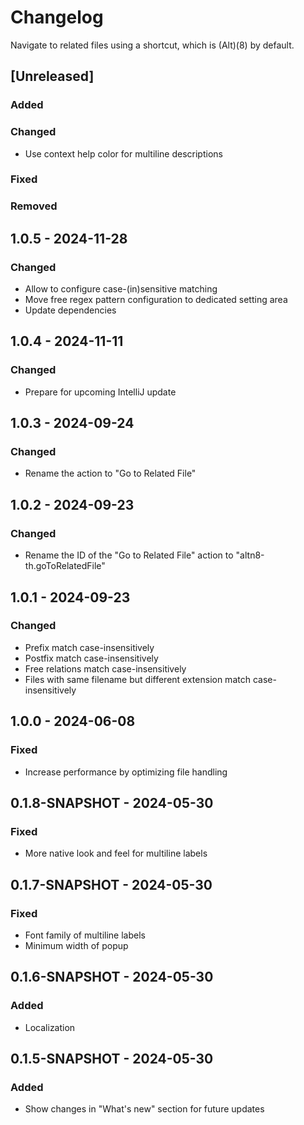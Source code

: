 # Changelog

Navigate to related files using a shortcut, which is (Alt)(8) by default.

## [Unreleased]

### Added

### Changed

* Use context help color for multiline descriptions

### Fixed

### Removed

## 1.0.5 - 2024-11-28

### Changed

* Allow to configure case-(in)sensitive matching
* Move free regex pattern configuration to dedicated setting area
* Update dependencies

## 1.0.4 - 2024-11-11

### Changed

* Prepare for upcoming IntelliJ update

## 1.0.3 - 2024-09-24

### Changed

* Rename the action to "Go to Related File"

## 1.0.2 - 2024-09-23

### Changed

* Rename the ID of the "Go to Related File" action to "altn8-th.goToRelatedFile"

## 1.0.1 - 2024-09-23

### Changed

* Prefix match case-insensitively
* Postfix match case-insensitively
* Free relations match case-insensitively
* Files with same filename but different extension match case-insensitively

## 1.0.0 - 2024-06-08

### Fixed

* Increase performance by optimizing file handling

## 0.1.8-SNAPSHOT - 2024-05-30

### Fixed

* More native look and feel for multiline labels

## 0.1.7-SNAPSHOT - 2024-05-30

### Fixed

* Font family of multiline labels
* Minimum width of popup

## 0.1.6-SNAPSHOT - 2024-05-30

### Added

* Localization

## 0.1.5-SNAPSHOT - 2024-05-30

### Added

* Show changes in "What's new" section for future updates
